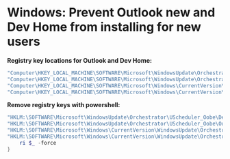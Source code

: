# Windows: Prevent Outlook new and Dev Home from installing for new users

<b>Registry key locations for Outlook and Dev Home:</b>

```powershell
"Computer\HKEY_LOCAL_MACHINE\SOFTWARE\Microsoft\WindowsUpdate\Orchestrator\UScheduler_Oobe\DevHomeUpdate"
"Computer\HKEY_LOCAL_MACHINE\SOFTWARE\Microsoft\WindowsUpdate\Orchestrator\UScheduler_Oobe\OutlookUpdate"
"Computer\HKEY_LOCAL_MACHINE\SOFTWARE\Microsoft\Windows\CurrentVersion\WindowsUpdate\Orchestrator\UScheduler\OutlookUpdate"
"Computer\HKEY_LOCAL_MACHINE\SOFTWARE\Microsoft\Windows\CurrentVersion\WindowsUpdate\Orchestrator\UScheduler\DevHomeUpdate"
```

<b>Remove registry keys with powershell:</b>

```powershell
"HKLM:\SOFTWARE\Microsoft\WindowsUpdate\Orchestrator\UScheduler_Oobe\DevHomeUpdate",
"HKLM:\SOFTWARE\Microsoft\WindowsUpdate\Orchestrator\UScheduler_Oobe\OutlookUpdate",
"HKLM:\SOFTWARE\Microsoft\Windows\CurrentVersion\WindowsUpdate\Orchestrator\UScheduler\OutlookUpdate",
"HKLM:\SOFTWARE\Microsoft\Windows\CurrentVersion\WindowsUpdate\Orchestrator\UScheduler\DevHomeUpdate" | %{
    ri $_ -force
}
```